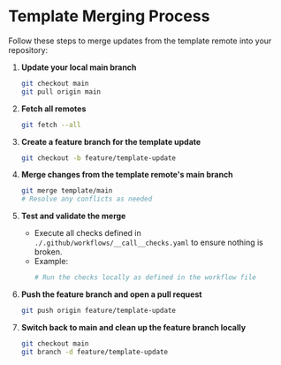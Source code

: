 # Template Merging Process

Follow these steps to merge updates from the template remote into your repository:

1. **Update your local main branch**
   ```sh
   git checkout main
   git pull origin main
   ```

2. **Fetch all remotes**
   ```sh
   git fetch --all
   ```

3. **Create a feature branch for the template update**
   ```sh
   git checkout -b feature/template-update
   ```

4. **Merge changes from the template remote's main branch**
   ```sh
   git merge template/main
   # Resolve any conflicts as needed
   ```

5. **Test and validate the merge**
   - Execute all checks defined in `./.github/workflows/__call__checks.yaml` to ensure nothing is broken.
   - Example:
     ```sh
     # Run the checks locally as defined in the workflow file
     ```

6. **Push the feature branch and open a pull request**
   ```sh
   git push origin feature/template-update
   ```

7. **Switch back to main and clean up the feature branch locally**
   ```sh
   git checkout main
   git branch -d feature/template-update
   ```
